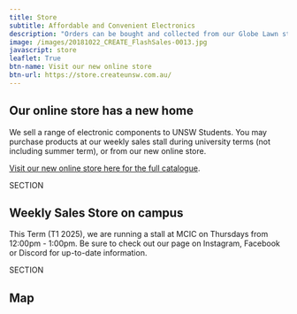 ```yaml
---
title: Store
subtitle: Affordable and Convenient Electronics
description: "Orders can be bought and collected from our Globe Lawn stall on Mondays from 12pm to 4pm during UNSW terms time only."
image: /images/20181022_CREATE_FlashSales-0013.jpg
javascript: store
leaflet: True
btn-name: Visit our new online store
btn-url: https://store.createunsw.com.au/
---
```

## Our online store has a new home

We sell a range of electronic components to UNSW Students. You may purchase products at our weekly sales stall during university terms (not including summer term), or from our new online store.

<div class="alert alert-primary my-2" role="alert">
    <a href="https://store.createunsw.com.au/">Visit our new online store here for the full catalogue</a>.
</div>

SECTION

## Weekly Sales Store on campus

This Term (T1 2025), we are running a stall at MCIC on Thursdays from 12:00pm - 1:00pm. Be sure to check out our page on Instagram, Facebook or Discord for up-to-date information.

SECTION

## Map

<div id="salesmap"></div>
